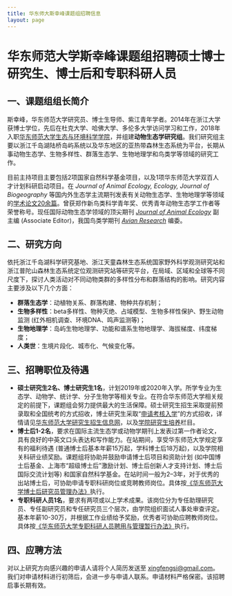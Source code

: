 ```yaml
---
title: 华东师大斯幸峰课题组招聘信息
layout: page
---
```


# 华东师范大学斯幸峰课题组招聘硕士博士研究生、博士后和专职科研人员

## 一、课题组组长简介

斯幸峰，华东师范大学研究员、博士生导师、紫江青年学者。2014年在浙江大学获博士学位，先后在杜克大学、哈佛大学、多伦多大学访问学习和工作，2018年入职[华东师范大学](http://www.ecnu.edu.cn)[生态与环境科学学院](http://www.sees.ecnu.edu.cn)，并组建**动物生态学研究组**。我们研究组主要以浙江千岛湖陆桥岛屿系统以及华东地区的亚热带森林生态系统为平台，长期从事动物生态学、生物多样性、群落生态学、生物地理学和鸟类学等领域的研究工作。

目前主持项目主要包括2项国家自然科学基金项目，以及1项华东师范大学双百人才计划科研启动项目。在 *Journal of Animal Ecology, Ecology, Journal of Biogeography* 等国内外生态学主流期刊发表有关动物生态学、生物地理学等领域的[学术论文20余篇](http://sixf.org/cn/publication/)。曾获郑作新鸟类科学青年奖、优秀青年动物生态学工作者等荣誉称号。现任国际动物生态学领域的顶尖期刊 [*Journal of Animal Ecology*](http://besjournals.onlinelibrary.wiley.com/hub/journal/10.1111/(ISSN)1365-2656/) 副主编 (Associate Editor)，我国鸟类学期刊 [*Avian Research*](https://avianres.biomedcentral.com) 编委。

## 二、研究方向

依托浙江千岛湖科学研究基地、浙江天童森林生态系统国家野外科学观测研究站和浙江普陀山森林生态系统定位观测研究站等研究平台，在局域、区域和全球等不同尺度下，探讨人类活动对不同动物类群的多样性分布和群落结构的影响。研究内容主要涉及以下几个方面：

- **群落生态学**：动植物关系、群落构建、物种共存机制；
- **生物多样性**：beta多样性、物种灭绝、占域模型、生物多样性保护、野生动物监测 (红外相机调查、环境DNA、鸣声监测等)；
- **生物地理学**：岛屿生物地理学、功能和谱系生物地理学、海拔梯度、纬度梯度；
- **人类世**：生境片段化、城市化、气候变化等。


## 三、招聘职位及待遇

- **硕士研究生2名、博士研究生1名**，计划2019年或2020年入学。所学专业为生态学、动物学、统计学、分子生物学等相关专业。在符合华东师范大学相关规定的前提下，课题组会努力提供最大的生活保障。硕士研究生招生采取提前预录取和全国统考的方式招收，博士研究生采取“[申请考核入学](https://yjszs.ecnu.edu.cn/system/bssqkhfa_detail.asp?id=2018111515522020130081201970554751)”的方式招收，详情请见[华东师范大学研究生招生信息网](https://yjszs.ecnu.edu.cn)，以及[学院研究生培养](http://www.sees.ecnu.edu.cn/index.php?classid=7323)栏目。
- **博士后1-2名**，要求在国际主流生态学或动物学期刊上发表过第一作者论文，具有良好的中英文口头表达和写作能力。在站期间，享受华东师范大学规定享有的福利待遇 (普通博士后基本年薪15万起，学科博士后18万起)，以及学院相关科研业绩奖励。课题组将协助并鼓励申请博士后项目和资助计划 (如中国博士后基金、上海市“超级博士后”激励计划、博士后创新人才支持计划、博士后国际交流计划等) 和国家自然科学基金。在站时间一般为2–3年，对于优秀的出站博士后，可协助申请专职科研岗位或竞聘教师岗位。具体按[《华东师范大学博士后研究员管理办法》](http://postdoctor.ecnu.edu.cn/s/194/t/346/5e/d9/info155353.htm)执行。
- **专职科研人员1名**，要求有两项或以上学术成果。该岗位分为专任助理研究员、专任副研究员和专任研究员三个层次，由学院组织面试人事处审查评定。基本年薪10-30万，并根据工作业绩给予奖励，优秀者可协助应聘教师岗位。具体按[《华东师范大学专职科研人员聘用与管理暂行办法》](http://hr.ecnu.edu.cn/s/116/t/209/4e/b9/info151225.htm)执行。


## 四、应聘方法

对以上研究方向感兴趣的申请人请将个人简历发送至 xingfengsi@gmail.com。我们对申请材料进行初筛后，会进一步与申请人联系。申请材料严格保密。该招聘启事长期有效。

